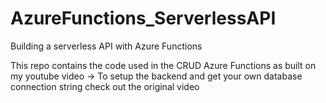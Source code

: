 # AzureFunctions_ServerlessAPI
Building a serverless API with Azure Functions 


This repo contains the code used in the CRUD Azure Functions as built on my youtube video ->
To setup the backend and get your own database connection string check out the original video
